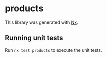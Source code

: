 # products

This library was generated with [Nx](http://nx.dev).

## Running unit tests

Run `nx test products` to execute the unit tests.
